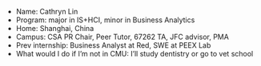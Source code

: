 -   Name: Cathryn Lin
-   Program: major in IS+HCI, minor in Business Analytics
-   Home: Shanghai, China
-   Campus: CSA PR Chair, Peer Tutor, 67262 TA, JFC advisor, PMA
-   Prev internship: Business Analyst at Red, SWE at PEEX Lab
-   What would I do if I’m not in CMU: I’ll study dentistry or go to vet school